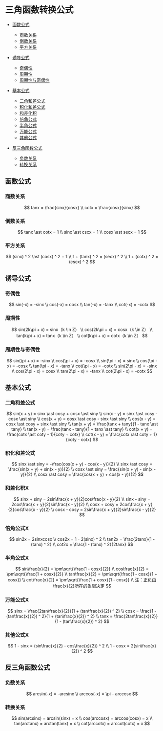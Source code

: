 # 三角函数转换公式

* [函数公式](#函数公式)
  * [商数关系](#商数关系)
  * [倒数关系](#倒数关系)
  * [平方关系](#平方关系)
* [诱导公式](#诱导公式)
  * [奇偶性](#奇偶性)
  * [周期性](#周期性)
  * [周期性与奇偶性](#周期性与奇偶性)

* [基本公式](#基本公式)
  * [二角和差公式](#二角和差公式)
  * [积化和差公式](#积化和差公式)
  * [和差化积](#和差化积)
  * [倍角公式](#倍角公式)
  * [半角公式](#半角公式)
  * [万能公式](#万能公式)
  * [其他公式](#其他公式)

* [反三角函数公式](#反三角函数公式)
  * [负数关系](#负数关系)
  * [转换关系](#转换关系)

## 函数公式

### 商数关系

$$
tanx = \frac{sinx}{cosx}
\\
cotx = \frac{cosx}{sinx}
$$

### 倒数关系

$$
tanx \ast cotx = 1
\\
sinx \ast cscx = 1
\\
cosx \ast secx = 1
$$

### 平方关系

$$
(sinx) ^ 2 \ast (cosx) ^ 2 = 1
\\
1 + (tanx) ^ 2 = (secx) ^ 2
\\
1 + (cotx) ^ 2 = (cscx) ^ 2
$$

## 诱导公式

### 奇偶性

$$
sin(-x) = -sinx
\\
cos(-x) = cosx
\\
tan(-x) = -tanx
\\
cot(-x) = -cotx
$$

### 周期性

$$
sin(2k\pi + x) = sinx（k \in Z）
\\
cos(2k\pi + x) = cosx（k \in Z）
\\
tan(k\pi + x) = tanx（k \in Z）
\\
cot(k\pi + x) = cotx（k \in Z）
$$

### 周期性与奇偶性

$$
sin(\pi + x) = -sinx
\\
cos(\pi + x) = -cosx
\\
sin(\pi - x) = sinx
\\
cos(\pi - x) = -cosx
\\
tan(\pi - x) = -tanx
\\
cot(\pi - x) = -cotx
\\
sin(2\pi - x) = -sinx
\\
cos(2\pi - x) = cosx
\\
tan(2\pi - x) = -tanx
\\
cot(2\pi - x) = -cotx
$$

## 基本公式

### 二角和差公式

$$
sin(x + y) = sinx \ast cosy + cosx \ast siny
\\
sin(x - y) = sinx \ast cosy - cosx \ast siny
\\
cos(x + y) = cosx \ast cosy - sinx \ast siny
\\
cos(x - y) = cosx \ast cosy + sinx \ast siny
\\
tan(x + y) = \frac{tanx + tany}{1 - tanx \ast tany}
\\
tan(x - y) = \frac{tanx - tany}{1 + tanx \ast tany}
\\
cot(x + y) = \frac{cotx \ast coty - 1}{coty + cotx}
\\
cot(x - y) = \frac{cotx \ast coty + 1}{coty - cotx}
$$

### 积化和差公式

$$
sinx \ast siny = -\frac{cos(x + y) - cos(x - y)}{2}
\\
sinx \ast cosy = \frac{sin(x + y) + sin(x - y)}{2}
\\
cosx \ast siny = \frac{sin(x + y) - sin(x - y)}{2}
\\
cosx \ast cosy = \frac{cos(x + y) + cos(x - y)}{2}
$$

### 和差化积X

$$
sinx + siny = 2sin\frac{x + y}{2}cos\frac{x - y}{2}
\\
sinx - siny = 2cos\frac{x + y}{2}sin\frac{x - y}{2}
\\
cosx + cosy = 2cos\frac{x + y}{2}cos\frac{x - y}{2}
\\
cosx - cosy = 2sin\frac{x + y}{2}sin\frac{x - y}{2}
$$

### 倍角公式X

$$
sin2x = 2sinxcosx
\\
cos2x = 1 - 2(sinx) ^ 2
\\
tan2x = \frac{2tanx}{1 - (tanx) ^ 2}
\\
cot2x = \frac{1 - (tanx) ^ 2}{2tanx}
$$

### 半角公式X

$$
sin\frac{x}{2} = \pm\sqrt{\frac{1 - cosx}{2}}
\\
cos\frac{x}{2} = \pm\sqrt{\frac{1 + cosx}{2}}
\\
tan\frac{x}{2} = \pm\sqrt{\frac{1 - cosx}{1 + cosx}}
\\
cot\frac{x}{2} = \pm\sqrt{\frac{1 + cosx}{1 - cosx}}
\\
注：正负由\frac{x}{2}所在的象限决定
$$

### 万能公式X

$$
sinx = \frac{2tan\frac{x}{2}}{1 + (tan\frac{x}{2}) ^ 2}
\\
cosx = \frac{1 - (tan\frac{x}{2}) ^ 2}{1 + (tan\frac{x}{2}) ^ 2}
\\
tanx = \frac{2tan\frac{x}{2}}{1 - (tan\frac{x}{2}) ^ 2}
$$

### 其他公式X

$$
1 - sinx = (sin\frac{x}{2} - cos\frac{x}{2}) ^ 2
\\
1 - cosx = 2(sin\frac{x}{2}) ^ 2
$$

## 反三角函数公式

### 负数关系

$$
arcsin(-x) = -arcsinx
\\
arccos(-x) = \pi - arccosx
$$

### 转换关系

$$
sin(arcsinx) = arcsin(sinx) = x
\\
cos(arccosx) = arccos(cosx) = x
\\
tan(arctanx) = arctan(tanx) = x
\\
cot(arccotx) = arccot(cotx) = x
$$

